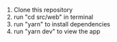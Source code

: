 1. Clone this repository
2. run "cd src/web" in terminal
3. run "yarn" to install dependencies
4. run "yarn dev" to view the app
